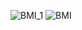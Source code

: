 ![BMI_1](https://github.com/achini-saumya/BMI_Calculator_/assets/157724642/77349690-e2b0-462d-a18d-ca87e189408a)
![BMI](https://github.com/achini-saumya/BMI_Calculator_/assets/157724642/4458d5ef-1ee2-4482-8628-9afdcc165896)
